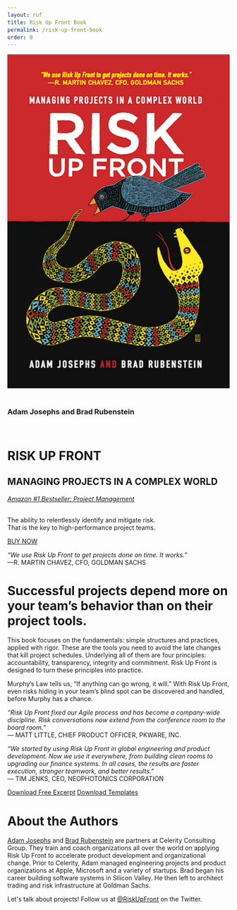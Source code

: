 ```yaml
---
layout: ruf
title: Risk Up Front Book
permalink: /risk-up-front-book
order: 0
---
```

<div class="ruf" markdown=0>
<img class="book" src="/images/ruf-book.webp"/>
<div class="imgtext">
<div class="spacer">&nbsp;</div>
<div class="top">
  <h3>Adam Josephs <span class="red">and</span> Brad Rubenstein</h3>
  ​<h1>RISK UP FRONT</h1>
  <h2>MANAGING PROJECTS IN A COMPLEX WORLD</h2>
  <a class="amz" href="https://bit.ly/riskupfront" target="_blank"><em>Amazon #1 Bestseller: Project Management</em></a><br/>
  ​<p>The ability to relentlessly identify and mitigate risk.<br/>That is the key to high-performance project teams.</p>
  <p><a class="button" href="https://amzn.to/2l3wx9d" target="_blank">BUY NOW</a></p>
  <p class="quote"><em>“We use Risk Up Front to get projects done on time. It works.”</em><br/>
  —R. MARTIN CHAVEZ, CFO, GOLDMAN SACHS</p>
</div>
</div>
<div class="wrapper">
  <h1>Successful projects depend more on your team’s behavior than on their project tools.</h1>
  <p>This book focuses on the fundamentals: simple structures and practices, applied with rigor. These are the tools you need to avoid the late changes that kill project schedules. Underlying all of them are four principles: accountability, transparency, integrity and commitment. Risk Up Front is designed to turn these principles into practice.</p>
  <p>Murphy’s Law tells us, “If anything can go wrong, it will.” With Risk Up Front, even risks hiding in your team’s blind spot can be discovered and handled, before Murphy has a chance.</p>
</div>
<div class="wrapper">
  <p class="quote"><em>“Risk Up Front fixed our Agile process and has become a company-wide discipline. Risk conversations now extend from the conference room﻿ to the board room.”</em><br/>
  — MATT LITTLE, CHIEF PRODUCT OFFICER, PKWARE, INC.</p>
  <p class="quote"><em>“We started by using Risk Up Front in global engineering and product development. Now we use it everywhere, from building clean rooms to upgrading our finance systems. In all cases, the results are faster execution, stronger teamwork, and better results.”</em><br/>— TIM JENKS, CEO, NEOPHOTONICS CORPORATION</p>
  <div class="buttonrow">
  <a class="button" target="_blank" href="https://drive.google.com/file/d/1iIC59lZaatTJh8wibzjOU31UtFhYwh6a/view?usp=sharing">Download Free Excerpt</a>
  <a class="button" target="_blank" href="">Download Templates</a>
  </div>
</div>
<div class="wrapper">
  <h1>About the Authors</h1>
  <p><a href="/team">Adam Josephs</a> and <a href="/team">Brad Rubenstein</a> are partners at Celerity Consulting Group. They train and coach organizations all over the world on applying Risk Up Front to accelerate product development and organizational change. Prior to Celerity, Adam managed engineering projects and product organizations at Apple, Microsoft and a variety of startups. Brad began his career building software systems in Silicon Valley. He then left to architect trading and risk infrastructure at Goldman Sachs.</p>
  <p>Let's talk about projects! Follow us at <a href="https://twitter.com/riskupfront">@RiskUpFront</a> on the Twitter.</p>
</div>
</div>

